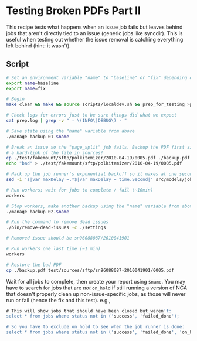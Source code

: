 # Testing Broken PDFs Part II

This recipe tests what happens when an issue job fails but leaves behind jobs
that aren't directly tied to an issue (generic jobs like syncdir). This is
useful when testing out whether the issue removal is catching everything left
behind (hint: it wasn't).

## Script

```bash
# Set an environment variable "name" to "baseline" or "fix" depending on which run this is
export name=baseline
export name=fix

# Begin
make clean && make && source scripts/localdev.sh && prep_for_testing >prep.log 2>&1

# Check logs for errors just to be sure things did what we expect
cat prep.log | grep -v " - \(INFO\|DEBUG\) - "

# Save state using the "name" variable from above
./manage backup 01-$name

# Break an issue so the "page_split" job fails. Backup the PDF first since it's
# a hard-link of the file in sources!
cp ./test/fakemount/sftp/polkitemizer/2010-04-19/0005.pdf ./backup.pdf
echo "bad" > ./test/fakemount/sftp/polkitemizer/2010-04-19/0005.pdf

# Hack up the job runner's exponential backoff so it maxes at one second
sed -i 's|var maxDelay =.*$|var maxDelay = time.Second|' src/models/job.go

# Run workers; wait for jobs to complete / fail (~10min)
workers

# Stop workers, make another backup using the "name" variable from above
./manage backup 02-$name

# Run the command to remove dead issues
./bin/remove-dead-issues -c ./settings

# Removed issue should be sn96088087/2010041901

# Run workers one last time (~1 min)
workers

# Restore the bad PDF
cp ./backup.pdf test/sources/sftp/sn96088087-2010041901/0005.pdf
```

Wait for all jobs to complete, then create your report using `$name`. You may
have to search for jobs that are *not* `on_hold` if still running a version of
NCA that doesn't properly clean up non-issue-specific jobs, as those will never
run or fail (hence the fix and this test). e.g.,

```sql
# This will show jobs that should have been closed but weren't:
select * from jobs where status not in ('success', 'failed_done');

# So you have to exclude on_hold to see when the job runner is done:
select * from jobs where status not in ('success', 'failed_done', 'on_hold');
```
